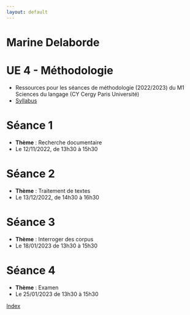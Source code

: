 ```yaml
---
layout: default
---
```


#  Marine Delaborde

# UE 4 - Méthodologie
- Ressources pour les séances de méthodologie (2022/2023) du M1 Sciences du langage (CY Cergy Paris Université)
- [Syllabus](files/cours/methodologie/Syllabus-Methodologie-22-23.pdf)

# Séance 1
- **Thème** : Recherche documentaire
- Le 12/11/2022, de 13h30 à 15h30

# Séance 2
- **Thème** : Traitement de textes
- Le 13/12/2022, de 14h30 à 16h30 

# Séance 3
- **Thème** : Interroger des corpus
- Le 18/01/2023 de 13h30 à 15h30

# Séance 4
- **Thème** : Examen
- Le 25/01/2023 de 13h30 à 15h30

[Index](./)